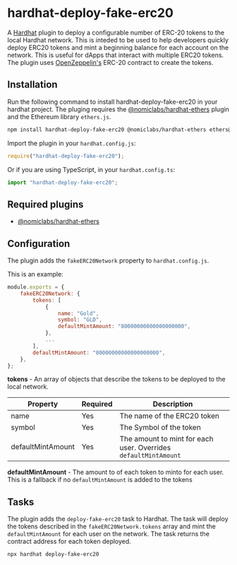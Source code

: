 # hardhat-deploy-fake-erc20

A [Hardhat](https://hardhat.org) plugin to deploy a configurable number of ERC-20 tokens to the local Hardhat network. This is inteded to be used to help developers quickly deploy ERC20 tokens and mint a beginning balance for each account on the network. This is useful for dApps that interact with multiple ERC20 tokens. The plugin uses [OpenZeppelin's](https://openzeppelin.com/) ERC-20 contract to create the tokens.

## Installation

Run the following command to install hardhat-deploy-fake-erc20 in your hardhat project. The pluging requires the [@nomiclabs/hardhat-ethers](https://github.com/nomiclabs/hardhat/tree/master/packages/hardhat-ethers) plugin and the Ethereum library `ethers.js`.

```bash
npm install hardhat-deploy-fake-erc20 @nomiclabs/hardhat-ethers ethers@^5.0.0
```

Import the plugin in your `hardhat.config.js`:

```js
require("hardhat-deploy-fake-erc20");
```

Or if you are using TypeScript, in your `hardhat.config.ts`:

```ts
import "hardhat-deploy-fake-erc20";
```

## Required plugins

-   [@nomiclabs/hardhat-ethers](https://github.com/nomiclabs/hardhat/tree/master/packages/hardhat-ethers)


## Configuration

The plugin adds the `fakeERC20Network` property to `hardhat.config.js`.

This is an example:

```js
module.exports = {
    fakeERC20Network: {
        tokens: [
            {
                name: "Gold",
                symbol: "GLD",
                defaultMintAmount: "80000000000000000000",
            },
			...
        ],
        defaultMintAmount: "80000000000000000000",
    },
};
```

**tokens** - An array of objects that describe the tokens to be deployed to the local network.

| Property          | Required | Description                                                     |
| ----------------- | -------- | --------------------------------------------------------------- |
| name              | Yes      | The name of the ERC20 token                                     |
| symbol            | Yes      | The Symbol of the token                                         |
| defaultMintAmount | Yes      | The amount to mint for each user. Overrides `defaultMintAmount` |

**defaultMintAmount** - The amount to of each token to minto for each user. This is a fallback if no `defaultMintAmount` is added to the tokens

## Tasks

The plugin adds the `deploy-fake-erc20` task to Hardhat. The task will deploy the tokens described in the `fakeERC20Network.tokens` array and mint the `defaultMintAmount` for each user on the network. The task returns the contract address for each token deployed.

```
npx hardhat deploy-fake-erc20
```
